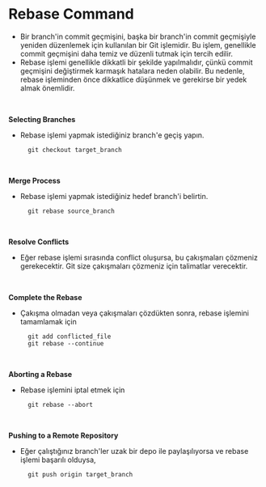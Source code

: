# Rebase Command

- Bir branch'in commit geçmişini, başka bir branch'in commit geçmişiyle yeniden düzenlemek için kullanılan bir Git işlemidir. Bu işlem, genellikle commit geçmişini daha temiz ve düzenli tutmak için tercih edilir.
- Rebase işlemi genellikle dikkatli bir şekilde yapılmalıdır, çünkü commit geçmişini değiştirmek karmaşık hatalara neden olabilir. Bu nedenle, rebase işleminden önce dikkatlice düşünmek ve gerekirse bir yedek almak önemlidir.

<br>

**Selecting Branches**<br>
- Rebase işlemi yapmak istediğiniz branch'e geçiş yapın.

        git checkout target_branch 

<br>

**Merge Process**<br>
- Rebase işlemi yapmak istediğiniz hedef branch'i belirtin.

        git rebase source_branch

<br>

**Resolve Conflicts**<br>
- Eğer rebase işlemi sırasında conflict oluşursa, bu çakışmaları çözmeniz gerekecektir. Git size çakışmaları çözmeniz için talimatlar verecektir.

<br>

**Complete the Rebase**<br>
- Çakışma olmadan veya çakışmaları çözdükten sonra, rebase işlemini tamamlamak için

        git add conflicted_file
        git rebase --continue

<br>

**Aborting a Rebase**<br>
- Rebase işlemini iptal etmek için

        git rebase --abort

<br>

**Pushing to a Remote Repository**<br>
- Eğer çalıştığınız branch'ler uzak bir depo ile paylaşılıyorsa ve rebase işlemi başarılı olduysa,

        git push origin target_branch

<br>
